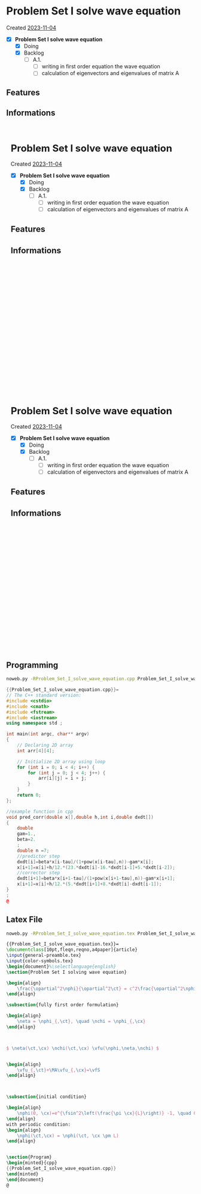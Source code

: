 # Problem Set I solve wave equation
Created [2023-11-04]()

- [X] **Problem Set I solve wave equation**
	- [X] Doing
	- [X] Backlog
	   - [ ] A.1.
		  - [ ] writing in first order equation the wave equation
		  - [ ] calculation of eigenvectors and eigenvalues of matrix A

## Features

## Informations

<object data="#/Problem_Set_I_solve_wave_equation_tex_programming/ps1_NRII.pdf" type="application/pdf" width="100%" height="700px">
	<p>Unable to display PDF file. <a href="/Problem_Set_I_solve_wave_equation_tex_programming/ps1_NRII.pdf">Download</a> instead.</p>
</object>

<object data="#/Problem_Set_I_solve_wave_equation_tex_programming/Problem_Set_I_solve_wave_equation.pdf" type="application/pdf" width="100%" height="700px">
	<p>Unable to display PDF file. <a href="/Problem_Set_I_solve_wave_equation_tex_programming/Problem_Set_I_solve_wave_equation.pdf">Download</a> instead.</p>
</object>

## Programming

```bash
noweb.py -RProblem_Set_I_solve_wave_equation.cpp Problem_Set_I_solve_wave_equation.md > Problem_Set_I_solve_wave_equation.cpp && echo 'fertig' 
```


```cpp
{{Problem_Set_I_solve_wave_equation.cpp}}=
// The C++ standard version:
#include <cstdio>
#include <cmath>
#include <fstream>
#include <iostream>
using namespace std ;

int main(int argc, char** argv)
{
	// Declaring 2D array
	int arr[4][4];

	// Initialize 2D array using loop
	for (int i = 0; i < 4; i++) {
		for (int j = 0; j < 4; j++) {
			arr[i][j] = i + j;
		}
	}
	return 0;
};

//example function in cpp
void pred_corr(double x[],double h,int i,double dxdt[])
{
	double
	gam=1.,
	beta=2.
	;
	double n =7;
	//predictor step
	dxdt[i]=beta*x[i-tau]/(1+pow(x[i-tau],n))-gam*x[i];
	x[i+1]=x[i]+h/12.*(23.*dxdt[i]-16.*dxdt[i-1]+5.*dxdt[i-2]);
	//corrector step
	dxdt[i+1]=beta*x[i+1-tau]/(1+pow(x[i+1-tau],n))-gam*x[i+1];
	x[i+1]=x[i]+h/12.*(5.*dxdt[i+1]+8.*dxdt[i]-dxdt[i-1]);
}
;
@
```

## Latex File


```bash
noweb.py -RProblem_Set_I_solve_wave_equation.tex Problem_Set_I_solve_wave_equation.md > Problem_Set_I_solve_wave_equation.tex && pdflatex .tex && xdg-open Problem_Set_I_solve_wave_equation.pdf 2>/dev/null & 
```


```tex
{{Problem_Set_I_solve_wave_equation.tex}}=
\documentclass[10pt,fleqn,reqno,a4paper]{article}
\input{general-preamble.tex}
\input{color-symbols.tex}
\begin{document}%\selectlanguage{english}
\section{Problem Set I solving wave equation}

\begin{align}
	\frac{\opartial^2\nphi}{\opartial^2\ct} = c^2\frac{\opartial^2\nphi}{\opartial^2\cx}
\end{align}

\subsection{fully first order formulation}

\begin{align}
	\neta = \nphi_{,\ct}, \quad \nchi = \nphi_{,\cx}
\end{align}



$ \neta(\ct,\cx) \nchi(\ct,\cx) \vfu(\nphi,\neta,\nchi) $


\begin{align}
	\vfu_{,\ct}+\MA\vfu_{,\cx}=\vfS 
\end{align}



\subsection{initial condition}

\begin{align}
	\nphi(0, \cx)=e^{\fsin^2\left(\frac{\pi \cx}{L}\right)} -1, \quad 0 \leq \cx \leq L
\end{align}
with periodic condition:
\begin{align}
	\nphi(\ct,\cx) = \nphi(\ct, \cx \pm L)
\end{align}


\section{Program}
\begin{minted}{cpp}
{{Problem_Set_I_solve_wave_equation.cpp}}
\end{minted}
\end{document}
@
```
